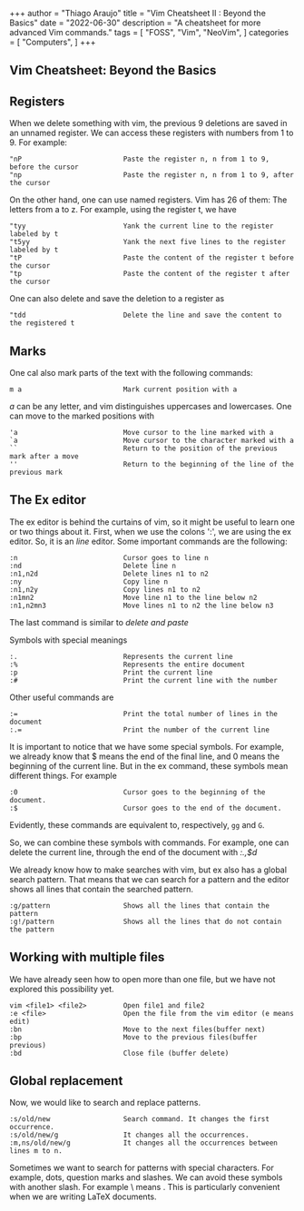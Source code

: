 +++
author = "Thiago Araujo"
title = "Vim Cheatsheet II : Beyond the Basics"
date = "2022-06-30"
description = "A cheatsheet for more advanced Vim commands."
tags = [
    "FOSS", 
    "Vim",
    "NeoVim",
]
categories = [
    "Computers",
]
+++

## Vim Cheatsheet: Beyond the Basics 

## Registers 

When we delete something with vim, the previous 9 deletions are saved in an unnamed register. 
We can access these registers with numbers from 1 to 9. For example:

```
"nP                         Paste the register n, n from 1 to 9, before the cursor
"np                         Paste the register n, n from 1 to 9, after the cursor
```

On the other hand, one can use named registers. Vim has 26 of them: The letters from a to z. 
For example, using the register t, we have 

```
"tyy                        Yank the current line to the register labeled by t
"t5yy                       Yank the next five lines to the register labeled by t
"tP                         Paste the content of the register t before the cursor
"tp                         Paste the content of the register t after the cursor
```

One can also delete and save the deletion to a register as 

```
"tdd                        Delete the line and save the content to the registered t
```

## Marks

One cal also mark parts of the text with the following commands:

```
m a                         Mark current position with a 
```

_a_ can be any letter, and vim distinguishes uppercases and lowercases.
One can move to the marked positions with 

```
'a                          Move cursor to the line marked with a 
`a                          Move cursor to the character marked with a
``                          Return to the position of the previous mark after a move
''                          Return to the beginning of the line of the previous mark
```

## The Ex editor

The ex editor is behind the curtains of vim, so it might be useful to learn one or two things 
about it. First, when we use the colons ':', we are using the ex editor. So, it is an _line_ 
editor. Some important commands are the following:

```
:n                          Cursor goes to line n
:nd                         Delete line n
:n1,n2d                     Delete lines n1 to n2
:ny                         Copy line n
:n1,n2y                     Copy lines n1 to n2
:n1mn2                      Move line n1 to the line below n2
:n1,n2mn3                   Move lines n1 to n2 the line below n3 
```

The last command is similar to _delete and paste_

Symbols with special meanings

```
:.                          Represents the current line
:%                          Represents the entire document
:p                          Print the current line 
:#                          Print the current line with the number
```

Other useful commands are 

``` 
:=                          Print the total number of lines in the document 
:.=                         Print the number of the current line
```

It is important to notice that we have some special symbols. For example, we already know that 
$ means the end of the final line, and 0 means the beginning of the current line. But in the ex 
command, these symbols mean different things. For example 

``` 
:0                          Cursor goes to the beginning of the document. 
:$                          Cursor goes to the end of the document. 
```

Evidently, these commands are equivalent to, respectively, `gg` and `G`.

So, we can combine these symbols with commands. For example, one can delete the current line, 
through the end of the document with _:.,$d_ 

We already know how to make searches with vim, but ex also has a global search pattern. That means 
that we can search for a pattern and the editor shows all lines that contain the searched pattern. 

```
:g/pattern                  Shows all the lines that contain the pattern
:g!/pattern                 Shows all the lines that do not contain the pattern
```

## Working with multiple files

We have already seen how to open more than one file, but we have not explored this possibility yet. 

```
vim <file1> <file2>         Open file1 and file2
:e <file>                   Open the file from the vim editor (e means edit)
:bn                         Move to the next files(buffer next)
:bp                         Move to the previous files(buffer previous)
:bd                         Close file (buffer delete)
```

## Global replacement

Now, we would like to search and replace patterns. 

```
:s/old/new                  Search command. It changes the first occurrence. 
:s/old/new/g                It changes all the occurrences.
:m,ns/old/new/g             It changes all the occurrences between lines m to n.
```

Sometimes we want to search for patterns with special characters. For example, dots, question marks
and slashes. We can avoid these symbols with another slash. For example \\ means \. This is 
particularly convenient when we are writing LaTeX documents. 
